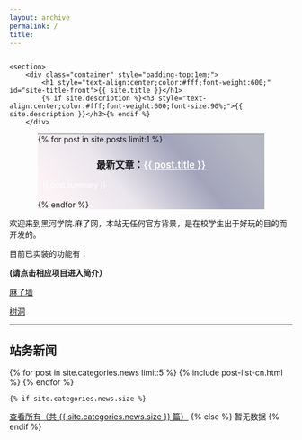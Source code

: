 ```yaml
---
layout: archive
permalink: /
title: 
---
```



<div class="front-cover" style="background:url(./images/{{ site.cover_image }}) no-repeat fixed center;background-size:cover;overflow:hidden;">
    
    <section>
        <div class="container" style="padding-top:1em;">
            <h1 style="text-align:center;color:#fff;font-weight:600;" id="site-title-front">{{ site.title }}</h1>
            {% if site.description %}<h3 style="text-align:center;color:#fff;font-weight:600;font-size:90%;">{{ site.description }}</h3>{% endif %}
        </div>
<div class="featured" style="border-top:1px solid grey;margin:0 10% 0 10%;">
<div style="background-image:linear-gradient(-130deg, rgba(14,21,58,0.3) 10%, rgba(74,76,123,0.5) 35%, rgba(161,140,171,0.2) 65%, rgba(243,201,215,0.2) 90%);">
{% for post in site.posts limit:1 %}
<h3 style="text-align:center;font-size:120%;">最新文章：<a href="{{ site.url }}{{ post.url }}" style="text-align:center;color:white;font-weight:600;">{{ post.title }}</a></h3>
<p style="text-align:left;color:#fff;font-size:90%;padding-bottom:0.5em;padding-left:2%;padding-right:2%;">{{ post.summary }}</p>
{% endfor %}
</div>
</div>
    </section>

</div>

欢迎来到黑河学院.麻了网，本站无任何官方背景，是在校学生出于好玩的目的而开发的。

目前已实装的功能有：

**(请点击相应项目进入简介）**

[麻了墙]()

[树洞]()

---

## 站务新闻

<div class="tiles">
{% for post in site.categories.news limit:5 %}
	{% include post-list-cn.html %}
{% endfor %}
</div><!-- /.tiles -->

	{% if site.categories.news.size %}
<a href="./news/">查看所有（共 {{ site.categories.news.size }} 篇）</a>
		{% else %}
暂无数据
		{% endif %}
